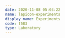 ```yaml
---
date: 2020-11-08 05:03:22
name: lapicon-experiments
display_name: Experiments
code: f583
type: Laboratory
---
```

